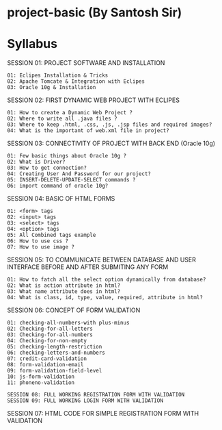 # project-basic (By Santosh Sir)
Syllabus
========
SESSION 01: PROJECT SOFTWARE AND INSTALLATION
```
01: Eclipes Installation & Tricks
02: Apache Tomcate & Integration with Eclipes
03: Oracle 10g & Installation
```

SESSION 02: FIRST DYNAMIC WEB PROJECT WITH ECLIPES
```
01: How to create a Dynamic Web Project ?
02: Where to write all .java files ?
03: Where to keep .html, .css, .js, .jsp files and required images?
04: What is the important of web.xml file in project?
```
SESSION 03: CONNECTIVITY OF PROJECT WITH BACK END (Oracle 10g)
```
01: Few basic things about Oracle 10g ?
02: What is Driver?
03: How to get connection?
04: Creating User And Password for our project?
05: INSERT-DELETE-UPDATE-SELECT commands ?
06: import command of oracle 10g?
```
SESSION 04: BASIC OF HTML FORMS
```
01: <form> tags
02: <input> tags
03: <select> tags
04: <option> tags
05: All Combined tags example
06: How to use css ?
07: How to use image ?
```
SESSION 05: TO COMMUNICATE BETWEEN DATABASE AND USER INTERFACE BEFORE AND AFTER SUBMITING ANY FORM
```
01: How to fatch all the select option dynamically from database?
02: What is action attribute in html?
03: What name attribute does in html?
04: What is class, id, type, value, required, attribute in html?
```
SESSION 06: CONCEPT OF FORM VALIDATION
```
01: checking-all-numbers-with plus-minus
02: Checking-for-all-letters
03: Checking-for-all-numbers
04: Checking-for-non-empty
05: checking-length-restriction
06: checking-letters-and-numbers
07: credit-card-validation
08: form-validation-email
09: form-validation-field-level
10: js-form-validation
11: phoneno-validation

SESSION 08: FULL WORKING REGISTRATION FORM WITH VALIDATION 
SESSION 09: FULL WORKING LOGIN FORM WITH VALIDATION 

```
SESSION 07: HTML CODE FOR SIMPLE REGISTRATION FORM WITH VALIDATION

